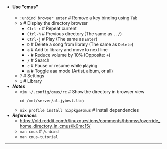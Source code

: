 - #### Use "cmus" 
    - `:unbind browser enter` # Remove a key binding using `Tab`
    - `5` # Display the directory browser
        - `Ctrl-r` # Repeat current
        - `Ctrl-h` # Previous directory (The same as `../`)
        - `Ctrl-j` # Play (The same as `Enter`)
        - `D` # Delete a song from library (The same as `Delete`)
        - `a` # Add to library and move to next line
        - `-` # Reduce volume by 10% (Opposite: `+`)
        - `/` # Search
        - `c` # Pause or resume while playing
        - `m` # Toggle aaa mode (Artist, album, or all)
    - `7` # Settings
    - `1` # Library
- ***Notes***
    - `vim ~/.config/cmus/rc` # Show the directory in browser view
      ```
      cd /mnt/server/al.jybest.ltd/
      ```
    - `nix profile install nixpkgs#cmus` # Install dependencies
- ***References***
    - https://old.reddit.com/r/linuxquestions/comments/hbnmss/override_home_directory_in_cmus/ik0md15/
    - `man cmus` # `/unbind`
    - `man cmus-tutorial`
- ---
